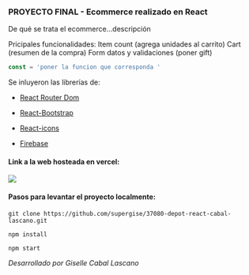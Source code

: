### PROYECTO FINAL - Ecommerce realizado en React

De qué se trata el ecommerce...descripción

Pricipales funcionalidades:
Item count (agrega unidades al carrito) Cart (resumen de la compra) Form datos y validaciones (poner gift)
```javascript 
const = 'poner la funcion que corresponda '
```


Se inluyeron las librerías de:

- [ React Router Dom  ]( https://reactrouter.com/en/main )

- [ React-Bootstrap ]( https://react-bootstrap.github.io/ )

- [ React-icons ]( https://react-icons.github.io/react-icons/ )

- [ Firebase ]( https://firebase.google.com/?hl=es )



#### Link a la web hosteada en vercel:

![](./gitHubAssets/routingDemo.gif)

#### Pasos para levantar el proyecto localmente:

``` 
git clone https://github.com/supergise/37080-depot-react-cabal-lascano.git 
```

```
npm install
```

```
npm start
```

*Desarrollado por Giselle Cabal Lascano*
